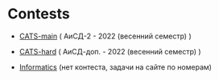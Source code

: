 # Contests

* [CATS-main](https://imcs.dvfu.ru/cats/?f=problems;cid=6039220;sid=) ( АиСД-2 - 2022 (весенний семестр) )

* [СATS-hard](https://imcs.dvfu.ru/cats/?f=problems;cid=6039271;sid=) ( АиСД-доп. - 2022 (весенний семестр) )

* [Informatics](https://informatics.msk.ru/) (нет контеста, задачи на сайте по номерам)